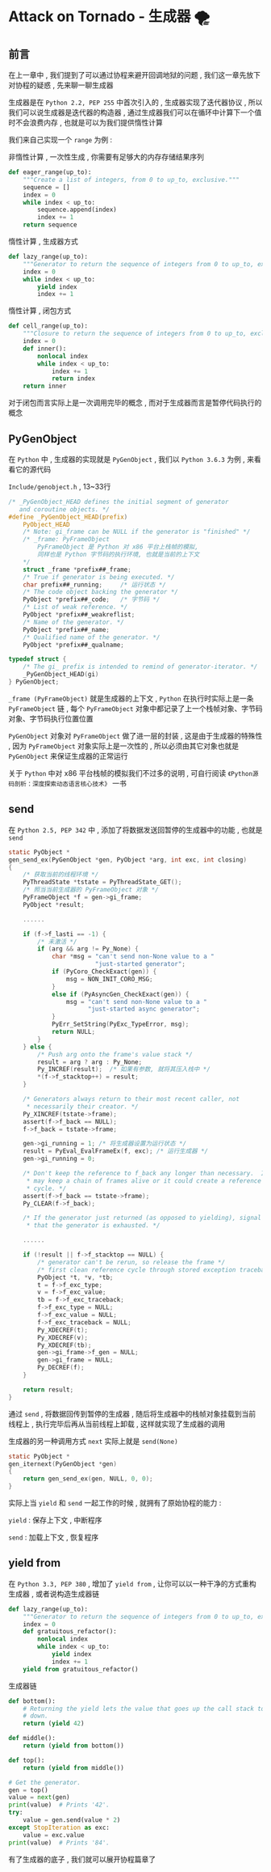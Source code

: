 # Attack on Tornado - 生成器 🌪


<extoc></extoc>

## 前言

在上一章中 , 我们提到了可以通过协程来避开回调地狱的问题 , 我们这一章先放下对协程的疑惑 , 先来聊一聊生成器

生成器是在 `Python 2.2, PEP 255` 中首次引入的 , 生成器实现了迭代器协议 , 所以我们可以说生成器是迭代器的构造器 , 通过生成器我们可以在循环中计算下一个值时不会浪费内存 , 也就是可以为我们提供惰性计算

我们来自己实现一个 `range` 为例 :

非惰性计算 , 一次性生成 , 你需要有足够大的内存存储结果序列

```python
def eager_range(up_to):
    """Create a list of integers, from 0 to up_to, exclusive."""
    sequence = []
    index = 0
    while index < up_to:
        sequence.append(index)
        index += 1
    return sequence
```

惰性计算 , 生成器方式

```python
def lazy_range(up_to):
    """Generator to return the sequence of integers from 0 to up_to, exclusive."""
    index = 0
    while index < up_to:
        yield index
        index += 1
```

惰性计算 , 闭包方式

```python
def cell_range(up_to):
    """Closure to return the sequence of integers from 0 to up_to, exclusive."""
    index = 0
    def inner():
        nonlocal index
        while index < up_to:
            index += 1
            return index
    return inner
```

对于闭包而言实际上是一次调用完毕的概念 , 而对于生成器而言是暂停代码执行的概念


## PyGenObject

在 `Python` 中 , 生成器的实现就是 `PyGenObject` , 我们以 `Python 3.6.3` 为例 , 来看看它的源代码

`Include/genobject.h` , 13~33行

```C
/* _PyGenObject_HEAD defines the initial segment of generator
   and coroutine objects. */
#define _PyGenObject_HEAD(prefix)                                           \
    PyObject_HEAD                                                           \
    /* Note: gi_frame can be NULL if the generator is "finished" */         \
    /* _frame: PyFrameObject 
        PyFrameObject 是 Python 对 x86 平台上栈帧的模拟,
        同样也是 Python 字节码的执行环境, 也就是当前的上下文
    */
    struct _frame *prefix##_frame;                                          \
    /* True if generator is being executed. */                              \
    char prefix##_running;     /* 运行状态 */                                \
    /* The code object backing the generator */                             \
    PyObject *prefix##_code;   /* 字节码 */                                  \
    /* List of weak reference. */                                           \
    PyObject *prefix##_weakreflist;                                         \
    /* Name of the generator. */                                            \
    PyObject *prefix##_name;                                                \
    /* Qualified name of the generator. */                                  \
    PyObject *prefix##_qualname;

typedef struct {
    /* The gi_ prefix is intended to remind of generator-iterator. */
    _PyGenObject_HEAD(gi)
} PyGenObject;
```

`_frame (PyFrameObject)` 就是生成器的上下文 , `Python` 在执行时实际上是一条 `PyFrameObject` 链 , 每个 `PyFrameObject` 对象中都记录了上一个栈帧对象、字节码对象、字节码执行位置位置

`PyGenObject` 对象对 `PyFrameObject` 做了进一层的封装 , 这是由于生成器的特殊性 , 因为 `PyFrameObject` 对象实际上是一次性的 , 所以必须由其它对象也就是 `PyGenObject` 来保证生成器的正常运行

关于 `Python` 中对 x86 平台栈帧的模拟我们不过多的说明 , 可自行阅读 `《Python源码剖析：深度探索动态语言核心技术》` 一书

## send

在 `Python 2.5, PEP 342` 中 , 添加了将数据发送回暂停的生成器中的功能 , 也就是 `send` 

```C
static PyObject *
gen_send_ex(PyGenObject *gen, PyObject *arg, int exc, int closing)
{
    /* 获取当前的线程环境 */
    PyThreadState *tstate = PyThreadState_GET();
    /* 照当当前生成器的 PyFrameObject 对象 */
    PyFrameObject *f = gen->gi_frame;
    PyObject *result;

    ......

    if (f->f_lasti == -1) {
        /* 未激活 */
        if (arg && arg != Py_None) {
            char *msg = "can't send non-None value to a "
                        "just-started generator";
            if (PyCoro_CheckExact(gen)) {
                msg = NON_INIT_CORO_MSG;
            }
            else if (PyAsyncGen_CheckExact(gen)) {
                msg = "can't send non-None value to a "
                      "just-started async generator";
            }
            PyErr_SetString(PyExc_TypeError, msg);
            return NULL;
        }
    } else {
        /* Push arg onto the frame's value stack */
        result = arg ? arg : Py_None;
        Py_INCREF(result);  /* 如果有参数, 就将其压入栈中 */
        *(f->f_stacktop++) = result;
    }

    /* Generators always return to their most recent caller, not
     * necessarily their creator. */
    Py_XINCREF(tstate->frame);
    assert(f->f_back == NULL);
    f->f_back = tstate->frame;

    gen->gi_running = 1; /* 将生成器设置为运行状态 */
    result = PyEval_EvalFrameEx(f, exc); /* 运行生成器 */
    gen->gi_running = 0;

    /* Don't keep the reference to f_back any longer than necessary.  It
     * may keep a chain of frames alive or it could create a reference
     * cycle. */
    assert(f->f_back == tstate->frame);
    Py_CLEAR(f->f_back);

    /* If the generator just returned (as opposed to yielding), signal
     * that the generator is exhausted. */

    ......

    if (!result || f->f_stacktop == NULL) {
        /* generator can't be rerun, so release the frame */
        /* first clean reference cycle through stored exception traceback */
        PyObject *t, *v, *tb;
        t = f->f_exc_type;
        v = f->f_exc_value;
        tb = f->f_exc_traceback;
        f->f_exc_type = NULL;
        f->f_exc_value = NULL;
        f->f_exc_traceback = NULL;
        Py_XDECREF(t);
        Py_XDECREF(v);
        Py_XDECREF(tb);
        gen->gi_frame->f_gen = NULL;
        gen->gi_frame = NULL;
        Py_DECREF(f);
    }

    return result;
}
```

通过 `send` , 将数据回传到暂停的生成器 , 随后将生成器中的栈帧对象挂载到当前线程上 , 执行完毕后再从当前线程上卸载 , 这样就实现了生成器的调用

生成器的另一种调用方式 `next` 实际上就是 `send(None)` 

```C
static PyObject *
gen_iternext(PyGenObject *gen)
{
    return gen_send_ex(gen, NULL, 0, 0);
}
```

实际上当 `yield` 和 `send` 一起工作的时候 , 就拥有了原始协程的能力 :

`yield` : 保存上下文 , 中断程序

`send` : 加载上下文 , 恢复程序

## yield from

在 `Python 3.3, PEP 380` , 增加了 `yield from` , 让你可以以一种干净的方式重构生成器 , 或者说构造生成器链 

```python
def lazy_range(up_to):
    """Generator to return the sequence of integers from 0 to up_to, exclusive."""
    index = 0
    def gratuitous_refactor():
        nonlocal index
        while index < up_to:
            yield index
            index += 1
    yield from gratuitous_refactor()
```

生成器链

```python
def bottom():
    # Returning the yield lets the value that goes up the call stack to come right back
    # down.
    return (yield 42)

def middle():
    return (yield from bottom())

def top():
    return (yield from middle())

# Get the generator.
gen = top()
value = next(gen)
print(value)  # Prints '42'.
try:
    value = gen.send(value * 2)
except StopIteration as exc:
    value = exc.value
print(value)  # Prints '84'.
```

有了生成器的底子 , 我们就可以展开协程篇章了
